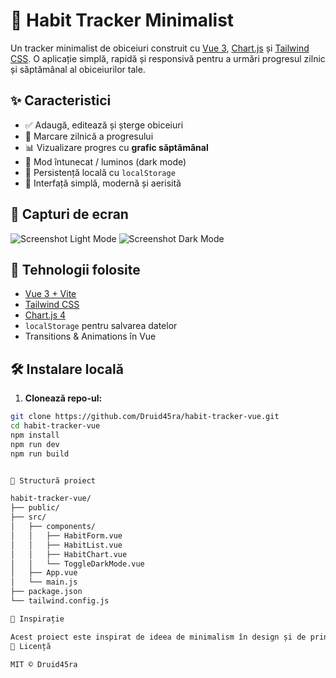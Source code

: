 # 🌱 Habit Tracker Minimalist

Un tracker minimalist de obiceiuri construit cu [Vue 3](https://vuejs.org/), [Chart.js](https://www.chartjs.org/) și [Tailwind CSS](https://tailwindcss.com/). O aplicație simplă, rapidă și responsivă pentru a urmări progresul zilnic și săptămânal al obiceiurilor tale.

## ✨ Caracteristici

- ✅ Adaugă, editează și șterge obiceiuri
- 📆 Marcare zilnică a progresului
- 📊 Vizualizare progres cu **grafic săptămânal**
- 🌙 Mod întunecat / luminos (dark mode)
- 💾 Persistență locală cu `localStorage`
- 🎯 Interfață simplă, modernă și aerisită

## 📸 Capturi de ecran

![Screenshot Light Mode](./public/screenshot-light.png)
![Screenshot Dark Mode](./public/screenshot-dark.png)

## 🚀 Tehnologii folosite

- [Vue 3 + Vite](https://vitejs.dev/)
- [Tailwind CSS](https://tailwindcss.com/)
- [Chart.js 4](https://www.chartjs.org/)
- `localStorage` pentru salvarea datelor
- Transitions & Animations în Vue

## 🛠️ Instalare locală

1. **Clonează repo-ul:**

```bash
git clone https://github.com/Druid45ra/habit-tracker-vue.git
cd habit-tracker-vue
npm install
npm run dev
npm run build


📁 Structură proiect

habit-tracker-vue/
├── public/
├── src/
│   ├── components/
│   │   ├── HabitForm.vue
│   │   ├── HabitList.vue
│   │   ├── HabitChart.vue
│   │   └── ToggleDarkMode.vue
│   ├── App.vue
│   └── main.js
├── package.json
└── tailwind.config.js

🧠 Inspirație

Acest proiect este inspirat de ideea de minimalism în design și de principiile GTD (Getting Things Done). Se concentrează pe claritate, simplitate și eficiență.
📄 Licență

MIT © Druid45ra

